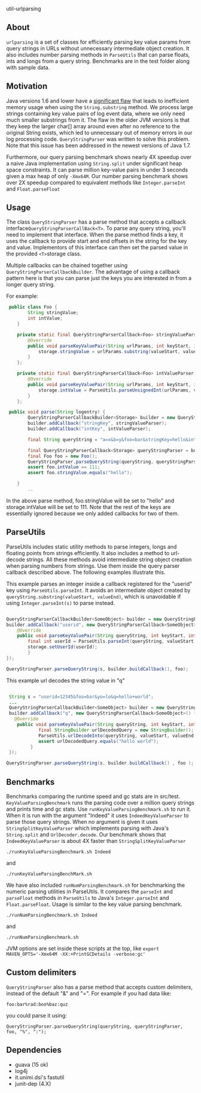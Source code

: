 util-urlparsing

## About

`urlparsing` is a set of classes for efficiently parsing key value params from query strings in URLs without unnecessary intermediate object creation. It also includes number parsing methods in `ParseUtils` that can parse floats, ints and longs from a query string. Benchmarks are in the test folder along with sample data.

## Motivation

Java versions 1.6 and lower have a [significant flaw](http://stackoverflow.com/questions/1281549/memory-leak-traps-in-the-java-standard-api/1281569#1281569) that leads to inefficient memory usage when using the `String.substring` method. We process large strings containing key value pairs of log event data, where we only need much smaller substrings from it. The flaw in the older JVM versions is that they keep the larger char[] array around even after no reference to the original String exists, which led to unnecessary out of memory errors in our log processing code. `QueryStringParser` was written to solve this problem.
Note that this issue has been addressed in the newest versions of Java 1.7.

Furthermore, our query parsing benchmark shows nearly 4X speedup over a naive Java implementation using `String.split` under significant heap space constraints. It can parse million key-value pairs in under 3 seconds given a max heap of only `-Xmx64M`. Our number parsing benchmark shows over 2X speedup compared to equivalent methods like `Integer.parseInt` and `Float.parseFloat`

## Usage

The class `QueryStringParser` has a parse method that accepts a callback interface`QueryStringParserCallBack<T>`. To parse any query string, you'll need to implement that interface. When the parse method finds a key, it uses the callback to provide start and end offsets in the string for the key and value.  Implementors of this interface can then set the parsed value in the provided `<T>`storage class.

Multiple callbacks can be chained together using `QueryStringParserCallbackBuilder`. The advantage of using a callback pattern here is that you can parse just the keys you are interested in from a longer query string.

For example:

```java
 public class Foo {
        String stringValue;
        int intValue;
    }

    private static final QueryStringParserCallback<Foo> stringValueParser = new QueryStringParserCallback<Foo>() {
        @Override
        public void parseKeyValuePair(String urlParams, int keyStart, int keyEnd, int valueStart, int valueEnd, Foo storage) {
            storage.stringValue = urlParams.substring(valueStart, valueEnd);
        }
    };

    private static final QueryStringParserCallback<Foo> intValueParser = new QueryStringParserCallback<Foo>() {
        @Override
        public void parseKeyValuePair(String urlParams, int keyStart, int keyEnd, int valueStart, int valueEnd, Foo storage) {
            storage.intValue = ParseUtils.parseUnsignedInt(urlParams, valueStart, valueEnd);
        }
    };

 public void parse(String logentry) {
        QueryStringParserCallbackBuilder<Storage> builder = new QueryStringParserCallbackBuilder<Foo>();
        builder.addCallback("stringKey", stringValueParser);
        builder.addCallback("intKey", intValueParser);

        final String queryString = "a=x&b=y&foo=bar&stringKey=hello&intKey=111&foobar=1";

        final QueryStringParserCallback<Storage> queryStringParser = builder.buildCallback();
        final Foo foo = new Foo();
        QueryStringParser.parseQueryString(queryString, queryStringParser, foo);
        assert foo.intValue == 111;
        assert foo.stringValue.equals("hello");

    }
        ..
```

In the above parse method, foo.stringValue will be set to "hello" and storage.intValue will be set to 111. Note that the rest of the keys are essentially ignored because we only added callbacks for two of them.

## ParseUtils
ParseUtils includes static utility methods to parse integers, longs and floating points from strings efficiently. It also includes a method to url-decode strings. All these methods avoid intermediate string object creation when parsing numbers from strings. Use them inside the query parser callback described above. The following examples illustrate this.

This example parses an integer inside a callback registered for the "userid" key using `ParseUtils.parseInt`.  It avoids an intermediate object created by `queryString.substring(valueStart, valueEnd)`, which is unavoidable if using `Integer.parseInt(s)` to parse instead.

```java

QueryStringParserCallbackBuilder<SomeObject> builder = new QueryStringParserCallbackBuilder<SomeObject>();
builder.addCallback("userid", new QueryStringParserCallback<SomeObject>() {
    @Override
    public void parseKeyValuePair(String queryString, int keyStart, int keyEnd, int valueStart, int valueEnd, SomeObject storage) {
        final int userId = ParseUtils.parseInt(queryString, valueStart, valueEnd);
        storage.setUserId(userId);
        }
});

QueryStringParser.parseQueryString(s, builder.buildCallback(), foo);

```


This example url decodes the string value in "q"

```java

 String s = "userid=12345&foo=bar&yo=lo&q=hello+world";
 ...
 QueryStringParserCallbackBuilder<SomeObject> builder = new QueryStringParserCallbackBuilder<SomeObject>();
 builder.addCallback("q", new QueryStringParserCallback<SomeObject>() {
   @Override
    public void parseKeyValuePair(String queryString, int keyStart, int keyEnd, int valueStart, int valueEnd, SomeObject storage) {
            final StringBuilder urlDecodedQuery = new StringBuilder();
            ParseUtils.urlDecodeInto(queryString, valueStart, valueEnd, urlDecodedQuery );
            assert urlDecodedQuery.equals("hello world");
         }
 });

QueryStringParser.parseQueryString(s, builder.buildCallback() , foo );

```

Benchmarks
------------
Benchmarks comparing the runtime speed and gc stats are in src/test. `KeyValueParsingBenchmark` runs the parsing code over a million query strings and prints time and gc stats. Use `runKeyValueParsingBenchmark.sh` to run it. When it is run with the argument "Indeed" it uses `IndeedKeyValueParser` to parse those query strings. When no argument is given it uses `StringSplitKeyValueParser` which implements parsing with Java's `String.split` and `UrlDecoder.decode`. Our benchmark shows that `IndeedKeyValueParser` is about 4X faster than `StringSplitKeyValueParser`

```
./runKeyValueParsingBenchmark.sh Indeed
```
and
```
./runKeyValueParsingBenchMark.sh
```
We have also included `runNumParsingBenchmark.sh` for benchmarking the numeric parsing utilities in ParseUtils. It compares the `parseInt` and `parseFloat` methods in `ParseUtils` to Java's `Integer.parseInt` and `Float.parseFloat`. Usage is similar to the key value parsing benchmark.

```
./runNumParsingBenchmark.sh Indeed
```
and
```
./runNumParsingBenchmark.sh
```
JVM options are set inside these scripts at the top, like `export MAVEN_OPTS='-Xmx64M -XX:+PrintGCDetails -verbose:gc'`

## Custom delimiters
`QueryStringParser` also has a parse method that accepts custom delimiters, instead of the default "&" and "=". For example if you had data like:

```
foo:bar%rad:boo%baz:quz
```
you could parse it using:
```
QueryStringParser.parseQueryString(queryString, queryStringParser, foo, "%", ":");
```
## Dependencies

- guava (15 ok)
- log4j
- it.unimi.dsi's fastutil
- junit-dep (4.X)